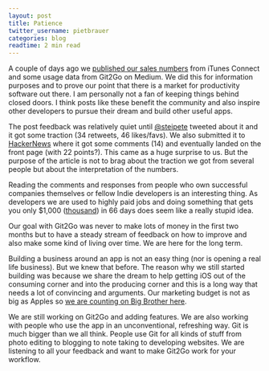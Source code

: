 ```yaml
---
layout: post
title: Patience
twitter_username: pietbrauer
categories: blog
readtime: 2 min read
---
```


A couple of days ago we [published our sales numbers][1] from iTunes Connect and some usage data from Git2Go on Medium. We did this for information purposes and to prove our point that there is a market for productivity software out there. I am personally not a fan of keeping things behind closed doors. I think posts like these benefit the community and also inspire other developers to pursue their dream and build other useful apps.


The post feedback was relatively quiet until [@steipete][2] tweeted about it and it got some traction (34 retweets, 46 likes/favs). We also submitted it to [HackerNews][3] where it got some comments (14) and eventually landed on the front page (with 22 points?). This came as a huge surprise to us. But the purpose of the article is not to brag about the traction we got from several people but about the interpretation of the numbers.

Reading the comments and responses from people who own successful companies themselves or fellow Indie developers is an interesting thing. As developers we are used to highly paid jobs and doing something that gets you only $1,000 ([thousand][4]) in 66 days does seem like a really stupid idea.

Our goal with Git2Go was never to make lots of money in the first two months but to have a steady stream of feedback on how to improve and also make some kind of living over time. We are here for the long term.

Building a business around an app is not an easy thing (nor is opening a real life business). But we knew that before. The reason why we still started building was because we share the dream to help getting iOS out of the consuming corner and into the producing corner and this is a long way that needs a lot of convincing and arguments. Our marketing budget is not as big as Apples so [we are counting on Big Brother here][5].

We are still working on Git2Go and adding features. We are also working with people who use the app in an unconventional, refreshing way. Git is much bigger than we all think. People use Git for all kinds of stuff from photo editing to blogging to note taking to developing websites. We are listening to all your feedback and want to make Git2Go work for your workflow.

[1]:	https://medium.com/building-git2go/git2go-s-2015-sales-numbers-95280d7d5847#.x8cle9926
[2]:	https://twitter.com/steipete/status/686516319714435072
[3]:	https://news.ycombinator.com/item?id=10886663
[4]:	https://news.ycombinator.com/item?id=10893112
[5]:	http://www.apple.com/start-something-new/
